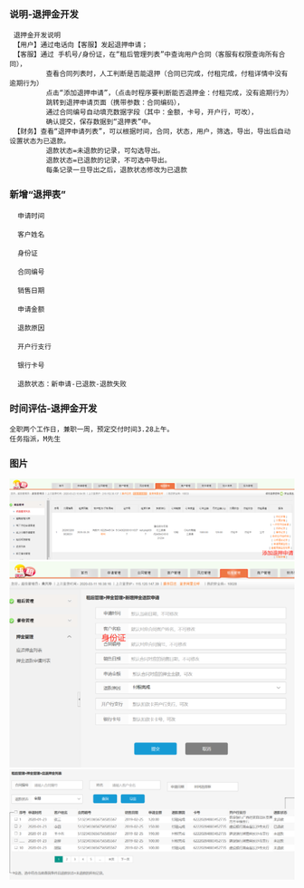 ### 说明-退押金开发
     退押金开发说明
     【用户】通过电话向【客服】发起退押申请；
     【客服】通过 手机号/身份证，在“租后管理列表”中查询用户合同（客服有权限查询所有合同），
             查看合同列表时，人工判断是否能退押（合同已完成，付租完成，付租详情中没有逾期行为）
             点击“添加退押申请”，（点击时程序要判断能否退押金：付租完成，没有逾期行为）
             跳转到退押申请页面（携带参数：合同编码），
             通过合同编号自动填充数据字段（其中：金额，卡号，开户行，可改），
             确认提交，保存数据到“退押表”中。
     【财务】查看“退押申请列表”，可以根据时间，合同，状态，用户，筛选，导出，导出后自动设置状态为已退款。
	         退款状态=未退款的记录，可勾选导出。
             退款状态=已退款的记录，不可选中导出。
             每条记录一旦导出之后，退款状态修改为已退款
###  新增“退押表”
      申请时间
      
      客户姓名
      
      身份证
      
      合同编号
      
      销售日期 
      
      申请金额 
      
      退款原因  
      
      开户行支行 
      
      银行卡号
      
      退款状态：新申请-已退款-退款失败

### 时间评估-退押金开发 
    全职两个工作日，兼职一周，预定交付时间3.28上午。
    任务指派，M先生
    
### 图片

![Image text](img/queryLoanContractInfoList.png)    
![avatar](img/addD.png)  
![Alt text](img/listD.png)	 